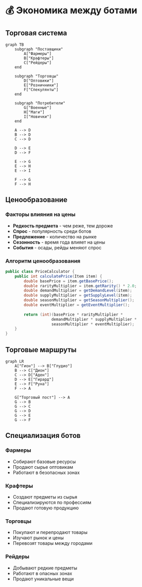 # 💰 Экономика между ботами

## Торговая система

```mermaid
graph TB
    subgraph "Поставщики"
        A["Фармеры"]
        B["Крафтеры"]
        C["Рейдеры"]
    end
    
    subgraph "Торговцы"
        D["Оптовики"]
        E["Розничники"]
        F["Спекулянты"]
    end
    
    subgraph "Потребители"
        G["Военные"]
        H["Маги"]
        I["Новички"]
    end
    
    A --> D
    B --> D
    C --> D
    
    D --> E
    D --> F
    
    E --> G
    E --> H
    E --> I
    
    F --> G
    F --> H
```

## Ценообразование

### Факторы влияния на цены
- **Редкость предмета** - чем реже, тем дороже
- **Спрос** - популярность среди ботов
- **Предложение** - количество на рынке
- **Сезонность** - время года влияет на цены
- **События** - осады, рейды меняют спрос

### Алгоритм ценообразования
```java
public class PriceCalculator {
    public int calculatePrice(Item item) {
        double basePrice = item.getBasePrice();
        double rarityMultiplier = item.getRarity() * 2.0;
        double demandMultiplier = getDemandLevel(item);
        double supplyMultiplier = getSupplyLevel(item);
        double seasonMultiplier = getSeasonMultiplier();
        double eventMultiplier = getEventMultiplier();
        
        return (int)(basePrice * rarityMultiplier * 
                    demandMultiplier * supplyMultiplier * 
                    seasonMultiplier * eventMultiplier);
    }
}
```

## Торговые маршруты

```mermaid
graph LR
    A["Гион"] --> B["Глудио"]
    B --> C["Дион"]
    C --> D["Аден"]
    D --> E["Гирард"]
    E --> F["Руна"]
    F --> A
    
    G["Торговый пост"] --> A
    G --> B
    G --> C
    G --> D
    G --> E
    G --> F
```

## Специализация ботов

### Фармеры
- Собирают базовые ресурсы
- Продают сырье оптовикам
- Работают в безопасных зонах

### Крафтеры
- Создают предметы из сырья
- Специализируются по профессиям
- Продают готовую продукцию

### Торговцы
- Покупают и перепродают товары
- Изучают рынок и цены
- Перевозят товары между городами

### Рейдеры
- Добывают редкие предметы
- Работают в опасных зонах
- Продают уникальные вещи
